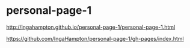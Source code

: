 personal-page-1
===============

http://ingahampton.github.io/personal-page-1/personal-page-1.html

https://github.com/IngaHampton/personal-page-1/gh-pages/index.html
